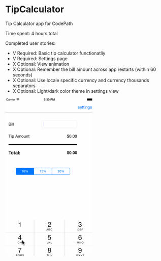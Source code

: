 # TipCalculator

Tip Calculator app for CodePath

Time spent: 4 hours total

Completed user stories:

* V Required: Basic tip calculator functionatliy
* V Required: Settings page
* X  Optional: View animation
* X  Optional: Remember the bill amount across app restarts (within 60 seconds)
* X  Optional: Use locale specific currency and currency thousands separators
* X  Optional: Light/dark color theme in settings view

![Alt text](https://github.com/yallen/Tips/blob/master/prehomework.gif)
